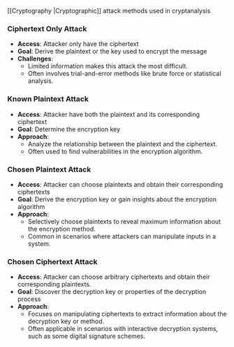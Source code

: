  [[Cryptography |Cryptographic]] attack methods used in cryptanalysis
### Ciphertext Only Attack
- **Access**: Attacker only have the ciphertext
- **Goal**: Derive the plaintext or the key used to encrypt the message
- **Challenges**:
	- Limited information makes this attack the most difficult.
	- Often involves trial-and-error methods like brute force or statistical analysis.
### Known Plaintext Attack
- **Access**: Attacker have both the plaintext and its corresponding ciphertext
- **Goal**: Determine the encryption key 
- **Approach**:
	- Analyze the relationship between the plaintext and the ciphertext.
	- Often used to find vulnerabilities in the encryption algorithm.
### Chosen Plaintext Attack
- **Access**: Attacker can choose plaintexts and obtain their corresponding ciphertexts
- **Goal**: Derive the encryption key or gain insights about the encryption algorithm
- **Approach**:
	- Selectively choose plaintexts to reveal maximum information about the encryption method.
	- Common in scenarios where attackers can manipulate inputs in a system.
### Chosen Ciphertext Attack
- **Access**: Attacker can choose arbitrary ciphertexts and obtain their corresponding plaintexts.
- **Goal**: Discover the decryption key or properties of the decryption process
- **Approach**:
	- Focuses on manipulating ciphertexts to extract information about the decryption key or method.
	- Often applicable in scenarios with interactive decryption systems, such as some digital signature schemes.